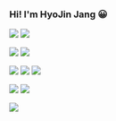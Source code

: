 
### Hi! I'm HyoJin Jang 😀

<img src="https://img.shields.io/badge/JavaScript-F7DF1E?style=flat-square&logo=javaScript&logoColor=white"/></a> 
<img src="https://img.shields.io/badge/jQuery-0769AD?style=flat-square&logo=Ajax&logoColor=white"/></a> 

<img src="https://img.shields.io/badge/JAVA-007396?style=flat-square&logo=java&logoColor=white"/></a>
<img src="https://img.shields.io/badge/Python-3776AB?style=flat-square&logo=Python&logoColor=white"/></a>


<img src="https://img.shields.io/badge/Spring-6DB33F?style=flat-square&logo=Spring&logoColor=white"/></a>
<img src="https://img.shields.io/badge/SpringBoot-6DB33F?style=flat-square&logo=SpringBoot&logoColor=white"/></a>
<img src="https://img.shields.io/badge/Flask-000000?style=flat-square&logo=Flask&logoColor=white"/></a>


<img src="https://img.shields.io/badge/MySQL-4479A1?style=flat-square&logo=MySQL&logoColor=white"/></a>
<img src="https://img.shields.io/badge/MongoDB-4479A1?style=flat-square&logo=MongoDB&logoColor=white"/></a>



<img src="https://img.shields.io/badge/Slack-4A154B?style=flat-square&logo=Slack&logoColor=white"/></a>
<!--
**hyojin-dev/hyojin-dev** is a ✨ _special_ ✨ repository because its `README.md` (this file) appears on your GitHub profile.

Here are some ideas to get you started:


